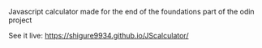 Javascript calculator made for the end of the foundations part of the odin project

See it live: 
https://shigure9934.github.io/JScalculator/
